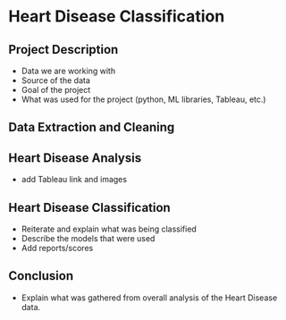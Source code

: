 # Heart Disease Classification

## Project Description
- Data we are working with
- Source of the data
- Goal of the project
- What was used for the project (python, ML libraries, Tableau, etc.)

## Data Extraction and Cleaning

## Heart Disease Analysis
- add Tableau link and images

## Heart Disease Classification 
- Reiterate and explain what was being classified
- Describe the models that were used
- Add reports/scores

## Conclusion
- Explain what was gathered from overall analysis of the Heart Disease data.

